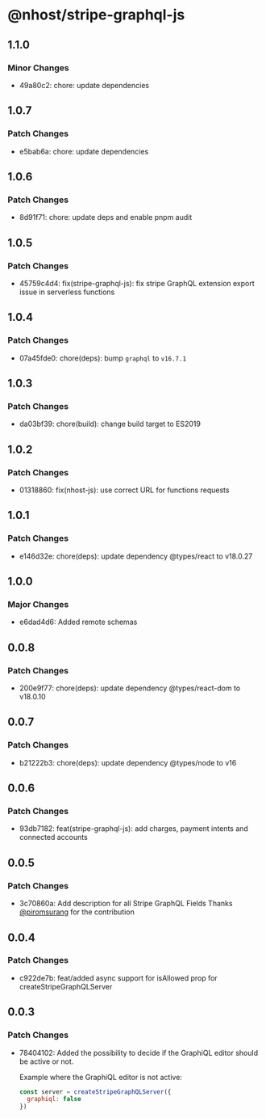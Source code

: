# @nhost/stripe-graphql-js

## 1.1.0

### Minor Changes

- 49a80c2: chore: update dependencies

## 1.0.7

### Patch Changes

- e5bab6a: chore: update dependencies

## 1.0.6

### Patch Changes

- 8d91f71: chore: update deps and enable pnpm audit

## 1.0.5

### Patch Changes

- 45759c4d4: fix(stripe-graphql-js): fix stripe GraphQL extension export issue in serverless functions

## 1.0.4

### Patch Changes

- 07a45fde0: chore(deps): bump `graphql` to `v16.7.1`

## 1.0.3

### Patch Changes

- da03bf39: chore(build): change build target to ES2019

## 1.0.2

### Patch Changes

- 01318860: fix(nhost-js): use correct URL for functions requests

## 1.0.1

### Patch Changes

- e146d32e: chore(deps): update dependency @types/react to v18.0.27

## 1.0.0

### Major Changes

- e6dad4d6: Added remote schemas

## 0.0.8

### Patch Changes

- 200e9f77: chore(deps): update dependency @types/react-dom to v18.0.10

## 0.0.7

### Patch Changes

- b21222b3: chore(deps): update dependency @types/node to v16

## 0.0.6

### Patch Changes

- 93db7182: feat(stripe-graphql-js): add charges, payment intents and connected accounts

## 0.0.5

### Patch Changes

- 3c70860a: Add description for all Stripe GraphQL Fields
  Thanks [@piromsurang](https://github.com/piromsurang) for the contribution

## 0.0.4

### Patch Changes

- c922de7b: feat/added async support for isAllowed prop for createStripeGraphQLServer

## 0.0.3

### Patch Changes

- 78404102: Added the possibility to decide if the GraphiQL editor should be active or not.

  Example where the GraphiQL editor is not active:

  ```js
  const server = createStripeGraphQLServer({
    graphiql: false
  })
  ```

